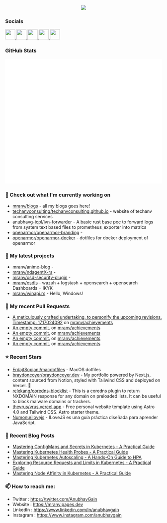 <p align="center"><img src="https://raw.githubusercontent.com/mranv/mranv/main/anubhavgain.png" /></p>



### Socials

<p align="left"> <a href="https://www.github.com/mranv" target="_blank" rel="noreferrer"> <picture> <source media="(prefers-color-scheme: dark)" srcset="https://raw.githubusercontent.com/danielcranney/readme-generator/main/public/icons/socials/github-dark.svg" /> <source media="(prefers-color-scheme: light)" srcset="https://raw.githubusercontent.com/danielcranney/readme-generator/main/public/icons/socials/github.svg" /> <img src="https://raw.githubusercontent.com/danielcranney/readme-generator/main/public/icons/socials/github.svg" width="32" height="32" /> </picture> </a> <a href="http://www.instagram.com/anubhavgain" target="_blank" rel="noreferrer"> <picture> <source media="(prefers-color-scheme: dark)" srcset="https://raw.githubusercontent.com/danielcranney/readme-generator/main/public/icons/socials/instagram-dark.svg" /> <source media="(prefers-color-scheme: light)" srcset="https://raw.githubusercontent.com/danielcranney/readme-generator/main/public/icons/socials/instagram.svg" /> <img src="https://raw.githubusercontent.com/danielcranney/readme-generator/main/public/icons/socials/instagram.svg" width="32" height="32" /> </picture> </a> <a href="https://www.linkedin.com/in/anubhavgain" target="_blank" rel="noreferrer"> <picture> <source media="(prefers-color-scheme: dark)" srcset="https://raw.githubusercontent.com/danielcranney/readme-generator/main/public/icons/socials/linkedin-dark.svg" /> <source media="(prefers-color-scheme: light)" srcset="https://raw.githubusercontent.com/danielcranney/readme-generator/main/public/icons/socials/linkedin.svg" /> <img src="https://raw.githubusercontent.com/danielcranney/readme-generator/main/public/icons/socials/linkedin.svg" width="32" height="32" /> </picture> </a> <a href="https://mranv.pages.dev/rss.xml" target="_blank" rel="noreferrer"> <picture> <source media="(prefers-color-scheme: dark)" srcset="https://raw.githubusercontent.com/danielcranney/readme-generator/main/public/icons/socials/rss-dark.svg" /> <source media="(prefers-color-scheme: light)" srcset="https://raw.githubusercontent.com/danielcranney/readme-generator/main/public/icons/socials/rss.svg" /> <img src="https://raw.githubusercontent.com/danielcranney/readme-generator/main/public/icons/socials/rss.svg" width="32" height="32" /> </picture> </a> <a href="https://www.x.com/AnubhavGain" target="_blank" rel="noreferrer"> <picture> <source media="(prefers-color-scheme: dark)" srcset="https://raw.githubusercontent.com/danielcranney/readme-generator/main/public/icons/socials/twitter-dark.svg" /> <source media="(prefers-color-scheme: light)" srcset="https://raw.githubusercontent.com/danielcranney/readme-generator/main/public/icons/socials/twitter.svg" /> <img src="https://raw.githubusercontent.com/danielcranney/readme-generator/main/public/icons/socials/twitter.svg" width="32" height="32" /> </picture> </a> </p>

### GitHub Stats

<p align="left"><img src="https://raw.githubusercontent.com/mranv/mranv/main/github-metrics.svg" /></p>

### 👷 Check out what I'm currently working on

- [mranv/blogs](https://github.com/mranv/blogs) - all my blogs goes here!
- [techanvconsulting/techanvconsulting.github.io](https://github.com/techanvconsulting/techanvconsulting.github.io) - website of techanv consulting services
- [anubhavg-icpl/ivn-forwarder](https://github.com/anubhavg-icpl/ivn-forwarder) - A basic rust base poc to forward logs from system text based files to prometheus_exporter into matrics
- [openarmor/openarmor-branding](https://github.com/openarmor/openarmor-branding) - 
- [openarmor/openarmor-docker](https://github.com/openarmor/openarmor-docker) - dotfiles for docker deployment of openarmor
### 🌱 My latest projects

- [mranv/anime-blog](https://github.com/mranv/anime-blog) - 
- [mranv/ndagentX-rs](https://github.com/mranv/ndagentX-rs) - 
- [mranv/osd-security-plugin](https://github.com/mranv/osd-security-plugin) - 
- [mranv/osdls](https://github.com/mranv/osdls) - wazuh &#43; logstash &#43; opensearch &#43; opensearch Dashboards = IKYK
- [mranv/winapi.rs](https://github.com/mranv/winapi.rs) - Hello, Windows!
### 🔨 My recent Pull Requests

- [A meticulously crafted undertaking, to personify the upcoming revisions. Timestamp: 1717024092](https://github.com/mranv/achievements/pull/11) on [mranv/achievements](https://github.com/mranv/achievements)
- [An empty commit.](https://github.com/mranv/achievements/pull/10) on [mranv/achievements](https://github.com/mranv/achievements)
- [An empty commit.](https://github.com/mranv/achievements/pull/9) on [mranv/achievements](https://github.com/mranv/achievements)
- [An empty commit.](https://github.com/mranv/achievements/pull/8) on [mranv/achievements](https://github.com/mranv/achievements)
- [An empty commit.](https://github.com/mranv/achievements/pull/7) on [mranv/achievements](https://github.com/mranv/achievements)
### ⭐ Recent Stars

- [ErdajtSopjani/macdotfiles](https://github.com/ErdajtSopjani/macdotfiles) - MacOS dotfiles
- [braydoncoyer/braydoncoyer.dev](https://github.com/braydoncoyer/braydoncoyer.dev) - My portfolio powered by Next.js, content sourced from Notion, styled with Tailwind CSS and deployed on Vercel. 🙌
- [relekang/coredns-blocklist](https://github.com/relekang/coredns-blocklist) - This is a coredns plugin to return NXDOMAIN response for any domain on preloaded lists. It can be useful to block malware domains or trackers.
- [thevrus/vrus.vercel.app](https://github.com/thevrus/vrus.vercel.app) - Free personal website template using Astro 4.0 and Tailwind CSS. Astro starter theme.
- [Numonu/ilovejs](https://github.com/Numonu/ilovejs) - ILoveJS es una guía práctica diseñada para aprender JavaScript.
### 📰 Recent Blog Posts

- [Mastering ConfigMaps and Secrets in Kubernetes - A Practical Guide](https://mranv.pages.dev/posts/kubernetes-configmaps-secrets-guide/)
- [Mastering Kubernetes Health Probes - A Practical Guide](https://mranv.pages.dev/posts/kubernetes-health-probes-guide/)
- [Mastering Kubernetes Autoscaling - A Hands-On Guide to HPA](https://mranv.pages.dev/posts/kubernetes-autoscaling-hpa-guide/)
- [Exploring Resource Requests and Limits in Kubernetes - A Practical Guide](https://mranv.pages.dev/posts/kubernetes-resource-requests-limits-guide/)
- [Mastering Node Affinity in Kubernetes - A Practical Guide](https://mranv.pages.dev/posts/kubernetes-node-affinity-practical-guide/)
### 📫 How to reach me:
  - Twitter   : <https://twitter.com/AnubhavGain>
  - Website   : <https://mranv.pages.dev>
  - LinkedIn  : <https://www.linkedin.com/in/anubhavgain>
  - Instagram : <https://www.instagram.com/anubhavgain>
